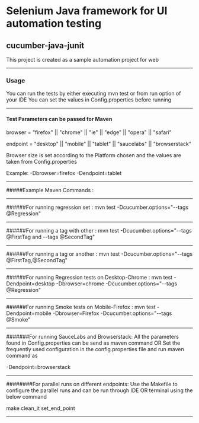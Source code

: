 # Selenium Java framework for UI automation testing

## cucumber-java-junit
This project is created as a sample automation project for web

***

### Usage
You can run the tests by either executing mvn test or from run option of your IDE
You can set the values in Config.properties before running

***

#### Test  Parameters can be passed for Maven
browser = "firefox" || "chrome" || "ie" || "edge" || "opera" || "safari"

endpoint = "desktop" || "mobile" || "tablet" || "saucelabs" || "browserstack"

Browser size is set according to the Platform chosen and the values are taken from Config.properties

Example:
-Dbrowser=firefox 
-Dendpoint=tablet 

***

#####Example Maven Commands : 

***

######For running regression set :
mvn test -Dcucumber.options="--tags @Regression" 

***

######For running a tag with other :
mvn test -Dcucumber.options="--tags @FirstTag and --tags @SecondTag" 

***

######For running a tag or another :
mvn test -Dcucumber.options="--tags @FirstTag,@SecondTag" 

***

######For running Regression tests on Desktop-Chrome :
mvn test -Dendpoint=desktop -Dbrowser=chrome -Dcucumber.options="--tags @Regression" 

***

######For running Smoke tests on Mobile-Firefox :
mvn test -Dendpoint=mobile -Dbrowser=Firefox -Dcucumber.options="--tags @Smoke" 

***

#######For running SauceLabs and Browserstack:
All the parameters found in Config.properties can be send as maven command OR
Set the frequently used configuration in the config.properties file and run maven command as

-Dendpoint=browserstack

***

########For parallel runs on different endpoints:
Use the Makefile to configure the parallel runs and can be run through IDE OR
terminal using the below command

make clean_it set_end_point

***

